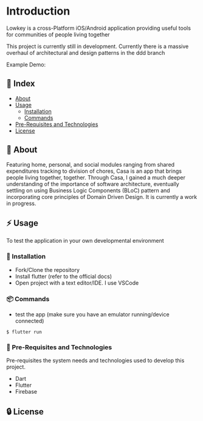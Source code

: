 # Introduction
Lowkey is a cross-Platform iOS/Android application providing useful tools for communities of people living together

This project is currently still in development. Currently there is a massive overhaul of architectural and design patterns in the ddd branch 

Example Demo:

## :ledger: Index

- [About](#beginner-about)
- [Usage](#zap-usage)
  - [Installation](#electric_plug-installation)
  - [Commands](#package-commands)
- [Pre-Requisites and Technologies](#notebook-pre-requisites-and-technologies)
- [License](#lock-license)

##  :beginner: About
Featuring home, personal, and social modules ranging from shared expenditures tracking to division of chores, Casa is an app that brings people living together, together. Through Casa, I gained a much deeper understanding of the importance of software architecture, eventually settling on using Business Logic Components (BLoC) pattern and incorporating core principles of Domain Driven Design. It is currently a work in progress.

## :zap: Usage
To test the application in your own developmental environment

###  :electric_plug: Installation
- Fork/Clone the repository
- Install flutter (refer to the official docs)
- Open project with a text editor/IDE. I use VSCode

###  :package: Commands
- test the app (make sure you have an emulator running/device connected)
```
$ flutter run
```

### :notebook: Pre-Requisites and Technologies
Pre-requisites the system needs and technologies used to develop this project.
- Dart
- Flutter
- Firebase

##  :lock: License
